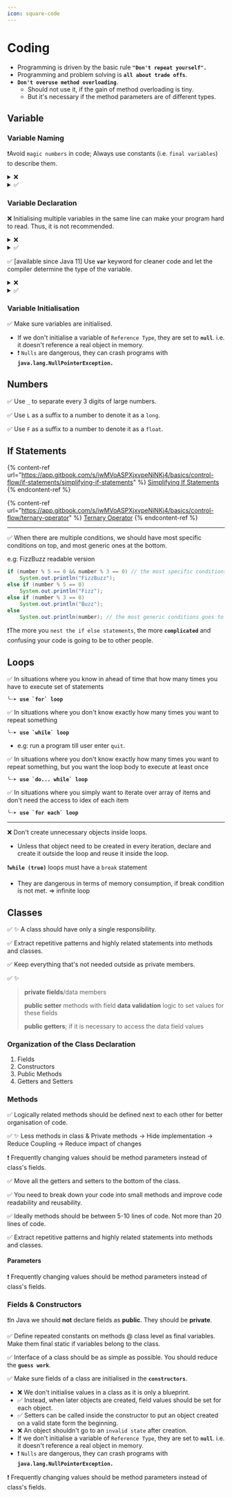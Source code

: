 ```yaml
---
icon: square-code
---
```


# Coding

* Programming is driven by the basic rule **`"Don't repeat yourself".`**
* Programming and problem solving is **`all about trade offs`**.
* **`Don't overuse method overloading`**.&#x20;
  * Should not use it, if the gain of method overloading is tiny.
  * But it's necessary if the method parameters are of different types.



## Variable

### Variable Naming

❗Avoid `magic numbers` in code; Always use constants (i.e. `final variables`) to describe them.

<details>

<summary>❌ </summary>

<pre class="language-java"><code class="lang-java">public class MortgageCalculator {

    // Some Code ...

    public static double calculateMortgage(int principal, float annualInterestRate, byte period) {
        float monthlyInterestRate = annualInterestRate / <a data-footnote-ref href="#user-content-fn-1">100</a> / <a data-footnote-ref href="#user-content-fn-2">12</a>;
        short numOfPayments = (short) (period * <a data-footnote-ref href="#user-content-fn-3">12</a>);

        double intermediateCalc = Math.pow(1  + monthlyInterestRate, numOfPayments);
        return  (principal * monthlyInterestRate * intermediateCalc) / (intermediateCalc - 1);
    }
}
</code></pre>

</details>

<details>

<summary>✅️</summary>

<pre class="language-java"><code class="lang-java">public class MortgageCalculator {

    final static byte <a data-footnote-ref href="#user-content-fn-4">MONTHS_IN_YEAR</a> = 12;
    final static byte <a data-footnote-ref href="#user-content-fn-5">PERCENT</a> = 100;

    // Some Code ...

    public static double calculateMortgage(int principal, float annualInterestRate, byte period) {
        float monthlyInterestRate = annualInterestRate / PERCENT / MONTHS_IN_YEAR;
        short numOfPayments = (short) (period * MONTHS_IN_YEAR);

        double intermediateCalc = Math.pow(1  + monthlyInterestRate, numOfPayments);
        return  (principal * monthlyInterestRate * intermediateCalc) / (intermediateCalc - 1);
    }
}
</code></pre>

</details>



### Variable Declaration

❌ Initialising multiple variables in the same line can make your program hard to read. Thus, it is not recommended.

<details>

<summary>❌ </summary>

```java
int temperature = 30, precipitation = 20;
```

</details>

<details>

<summary>✅️</summary>

```java
int temperature = 30;
int precipitation = 20;
```

</details>



✅  \[available since Java 11] Use **`var`** keyword for cleaner code and let the compiler determine the type of the variable.&#x20;

<details>

<summary>❌ </summary>

```java
TextBox textBox1 = new TextBox();
```

</details>

<details>

<summary>✅  </summary>

```java
var textBox1 = new TextBox();
```

</details>



### Variable Initialisation

✅️ Make sure variables are initialised.&#x20;

* If we don't initialise a variable of `Reference Type`, they are set to **`null`**. i.e. it doesn't reference a real object in memory.
* ❗ `Nulls` are dangerous, they can crash programs with **`java.lang.NullPointerException.`**





## Numbers

✅️ Use `_` to separate every 3 digits of large numbers.

✅️ Use `L` as a suffix to a number to denote it as a `long`.

✅️ Use `F` as a suffix to a number to denote it as a `float`.



## If Statements

{% content-ref url="https://app.gitbook.com/s/iwMVoASPXjxvpeNiNKj4/basics/control-flow/if-statements/simplifying-if-statements" %}
[Simplifying If Statements](https://app.gitbook.com/s/iwMVoASPXjxvpeNiNKj4/basics/control-flow/if-statements/simplifying-if-statements)
{% endcontent-ref %}

{% content-ref url="https://app.gitbook.com/s/iwMVoASPXjxvpeNiNKj4/basics/control-flow/ternary-operator" %}
[Ternary Operator](https://app.gitbook.com/s/iwMVoASPXjxvpeNiNKj4/basics/control-flow/ternary-operator)
{% endcontent-ref %}



***

✅️  When there are multiple conditions, we should have most specific conditions on top, and most generic ones at the bottom.

e.g: FizzBuzz readable version

```java
if (number % 5 == 0 && number % 3 == 0) // the most specific conditions comes to top
    System.out.println("FizzBuzz");
else if (number % 5 == 0)
    System.out.println("Fizz");
else if (number % 3 == 0)
    System.out.println("Buzz");
else
    System.out.println(number); // the most generic conditions goes to bottom
```



❗The more you `nest the if else statements`, the more **`complicated`** and confusing your code is going to be to other people.



## Loops

✅️  In situations where you know in ahead of time that how many times you have to execute set of statements&#x20;

**``╰┈➤ use `for` loop``**

✅️  In situations where you don't know exactly how many times you want to repeat something

**``╰┈➤ use `while` loop``**

* e.g: run a program till user enter `quit`.

✅️  In situations where you don't know exactly how many times you want to repeat something, but you want the loop body to execute at least once

**``╰┈➤ use `do... while` loop``**

✅️  In situations where you simply want to iterate over array of items and don't need the access to idex of each item&#x20;

**``╰┈➤ use `for each` loop``**

***



❌ Don't create unnecessary objects inside loops.

* Unless that object need to be created in every iteration, declare and create it outside the loop and reuse it inside the loop.

❗**`while (true)`** loops must have a `break` statement

* They are dangerous in terms of memory consumption, if break condition is not met. => infinite loop





## Classes

✅  ✨ A class should have only a single responsibility.

✅️  Extract repetitive patterns and highly related statements into methods and classes.

✅ Keep everything that's not needed outside as private members.



✅  ✨

> **private fields**/data members&#x20;
>
> **public setter** methods with field **data validation** logic to set values for these fields&#x20;
>
> **public getters**; if it is necessary to access the data field values



### Organization of the Class Declaration

1. Fields
2. Constructors
3. Public Methods
4. Getters and Setters

### Methods

✅ Logically related methods should be defined next to each other for better organisation of code.

✅  ✨ Less methods in class & Private methods -> Hide implementation -> Reduce Coupling -> Reduce impact of changes

❗ Frequently changing values should be method parameters instead of class's fields.

✅ Move all the getters and setters to the bottom of the class.



✅️  You need to break down your code into small methods and improve code readability and reusability.

✅️  Ideally methods should be between 5-10 lines of code. Not more than 20 lines of code.

✅️  Extract repetitive patterns and highly related statements into methods and classes.

#### Parameters

❗ Frequently changing values should be method parameters instead of class's fields.



### Fields & Constructors

❗In Java we should **not** declare fields as **public**. They should be **private**.

✅ Define repeated constants on methods @ class level as final variables. Make them final static if variables belong to the class.

✅ Interface of a class should be as simple as possible. You should reduce the **`guess work`**.

✅️ Make sure fields of a class are initialised in the **`constructors`**.

* ❌ We don't initialise values in a class as it is only a blueprint.&#x20;
* ✅️  Instead, when later objects are created, field values should be set for each object.
* ✅ Setters can be called inside the constructor to put an object created on a valid state form the beginning.
* ❌ An object shouldn't go to an `invalid state` after creation.
* If we don't initialise a variable of `Reference Type`, they are set to **`null`**. i.e. it doesn't reference a real object in memory.
* ❗ `Nulls` are dangerous, they can crash programs with **`java.lang.NullPointerException.`**

❗ Frequently changing values should be method parameters instead of class's fields.





[^1]: magic number

[^2]: magic number

[^3]: magic number

[^4]: magic number moved to a constant

[^5]: magic number moved to a constant

